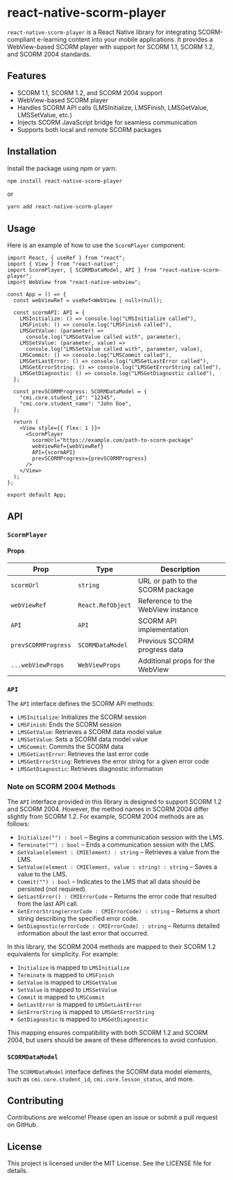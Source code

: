 # react-native-scorm-player

`react-native-scorm-player` is a React Native library for integrating SCORM-compliant e-learning content into your mobile applications. It provides a WebView-based SCORM player with support for SCORM 1.1, SCORM 1.2, and SCORM 2004 standards.

## Features

- SCORM 1.1, SCORM 1.2, and SCORM 2004 support
- WebView-based SCORM player
- Handles SCORM API calls (LMSInitialize, LMSFinish, LMSGetValue, LMSSetValue, etc.)
- Injects SCORM JavaScript bridge for seamless communication
- Supports both local and remote SCORM packages

## Installation

Install the package using npm or yarn:

```bash
npm install react-native-scorm-player
```

or

```bash
yarn add react-native-scorm-player
```

## Usage

Here is an example of how to use the `ScormPlayer` component:

```tsx
import React, { useRef } from "react";
import { View } from "react-native";
import ScormPlayer, { SCORMDataModel, API } from "react-native-scorm-player";
import WebView from "react-native-webview";

const App = () => {
  const webViewRef = useRef<WebView | null>(null);

  const scormAPI: API = {
    LMSInitialize: () => console.log("LMSInitialize called"),
    LMSFinish: () => console.log("LMSFinish called"),
    LMSGetValue: (parameter) =>
      console.log("LMSGetValue called with", parameter),
    LMSSetValue: (parameter, value) =>
      console.log("LMSSetValue called with", parameter, value),
    LMSCommit: () => console.log("LMSCommit called"),
    LMSGetLastError: () => console.log("LMSGetLastError called"),
    LMSGetErrorString: () => console.log("LMSGetErrorString called"),
    LMSGetDiagnostic: () => console.log("LMSGetDiagnostic called"),
  };

  const prevSCORMProgress: SCORMDataModel = {
    "cmi.core.student_id": "12345",
    "cmi.core.student_name": "John Doe",
  };

  return (
    <View style={{ flex: 1 }}>
      <ScormPlayer
        scormUrl="https://example.com/path-to-scorm-package"
        webViewRef={webViewRef}
        API={scormAPI}
        prevSCORMProgress={prevSCORMProgress}
      />
    </View>
  );
};

export default App;
```

## API

### `ScormPlayer`

#### Props

| Prop                | Type              | Description                       |
| ------------------- | ----------------- | --------------------------------- |
| `scormUrl`          | `string`          | URL or path to the SCORM package  |
| `webViewRef`        | `React.RefObject` | Reference to the WebView instance |
| `API`               | `API`             | SCORM API implementation          |
| `prevSCORMProgress` | `SCORMDataModel`  | Previous SCORM progress data      |
| `...webViewProps`   | `WebViewProps`    | Additional props for the WebView  |

### `API`

The `API` interface defines the SCORM API methods:

- `LMSInitialize`: Initializes the SCORM session
- `LMSFinish`: Ends the SCORM session
- `LMSGetValue`: Retrieves a SCORM data model value
- `LMSSetValue`: Sets a SCORM data model value
- `LMSCommit`: Commits the SCORM data
- `LMSGetLastError`: Retrieves the last error code
- `LMSGetErrorString`: Retrieves the error string for a given error code
- `LMSGetDiagnostic`: Retrieves diagnostic information

### Note on SCORM 2004 Methods

The `API` interface provided in this library is designed to support SCORM 1.2 and SCORM 2004. However, the method names in SCORM 2004 differ slightly from SCORM 1.2. For example, SCORM 2004 methods are as follows:

- `Initialize("") : bool` – Begins a communication session with the LMS.
- `Terminate("") : bool` – Ends a communication session with the LMS.
- `GetValue(element : CMIElement) : string` – Retrieves a value from the LMS.
- `SetValue(element : CMIElement, value : string) : string` – Saves a value to the LMS.
- `Commit("") : bool` – Indicates to the LMS that all data should be persisted (not required).
- `GetLastError() : CMIErrorCode` – Returns the error code that resulted from the last API call.
- `GetErrorString(errorCode : CMIErrorCode) : string` – Returns a short string describing the specified error code.
- `GetDiagnostic(errorCode : CMIErrorCode) : string` – Returns detailed information about the last error that occurred.

In this library, the SCORM 2004 methods are mapped to their SCORM 1.2 equivalents for simplicity. For example:

- `Initialize` is mapped to `LMSInitialize`
- `Terminate` is mapped to `LMSFinish`
- `GetValue` is mapped to `LMSGetValue`
- `SetValue` is mapped to `LMSSetValue`
- `Commit` is mapped to `LMSCommit`
- `GetLastError` is mapped to `LMSGetLastError`
- `GetErrorString` is mapped to `LMSGetErrorString`
- `GetDiagnostic` is mapped to `LMSGetDiagnostic`

This mapping ensures compatibility with both SCORM 1.2 and SCORM 2004, but users should be aware of these differences to avoid confusion.

### `SCORMDataModel`

The `SCORMDataModel` interface defines the SCORM data model elements, such as `cmi.core.student_id`, `cmi.core.lesson_status`, and more.

## Contributing

Contributions are welcome! Please open an issue or submit a pull request on GitHub.

## License

This project is licensed under the MIT License. See the LICENSE file for details.
